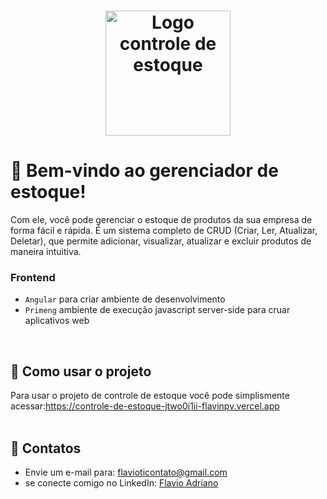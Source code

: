 <h1 align="center">
  <img src="https://media.discordapp.net/attachments/1022567703204069378/1056334816682987591/logo.png" alt="Logo controle de estoque" width="200px">
</h1>


# 🎉 Bem-vindo ao gerenciador de estoque!

Com ele, você pode gerenciar o estoque de produtos da sua empresa de forma fácil e rápida. É um sistema completo de CRUD (Criar, Ler, Atualizar, Deletar), que permite adicionar, visualizar, atualizar e excluir produtos de maneira intuitiva.
<br>

### Frontend
- `Angular` para criar ambiente de desenvolvimento
- `Primeng` ambiente de execução javascript server-side para cruar aplicativos web
<br>

## 🚀  Como usar o projeto

Para usar o projeto de controle de estoque você pode simplismente acessar:https://controle-de-estoque-jtwo0i1ii-flavinpv.vercel.app
<br>
<br>
## 📩 Contatos

- Envie um e-mail para: [flavioticontato@gmail.com](mailto:flavioticontato@gmail.com)
- se conecte comigo no LinkedIn: [Flavio Adriano](https://linkedin.com/in/flavioadriano/)

